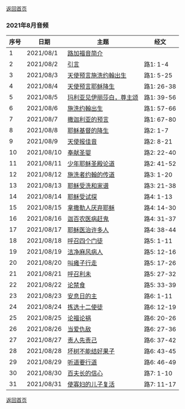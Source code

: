 
[返回首页](index)

### 2021年8月音频

|序号|日期|主题|经文|
|---|----|---|---|
|1|2021/08/1|[路加福音简介](https://carmelbible.sgp1.digitaloceanspaces.com/202108/Luke1.mp3)
|2|2021/08/2|[引言](https://carmelbible.sgp1.digitaloceanspaces.com/202108/Luke2.mp3)|路1: 1-4|
|3|2021/08/3|[天使预言施洗约翰出生](https://carmelbible.sgp1.digitaloceanspaces.com/202108/Luke3.mp3)|路1: 5-25|
|4|2021/08/4|[天使预言耶稣降生](https://carmelbible.sgp1.digitaloceanspaces.com/202108/Luke4.mp3)|路1: 26-38|
|5|2021/08/5|[玛利亚见伊丽莎白，尊主颂](https://carmelbible.sgp1.digitaloceanspaces.com/202108/Luke5.mp3)|路1: 39-56|
|6|2021/08/6|[施洗约翰出生](https://carmelbible.sgp1.digitaloceanspaces.com/202108/Luke6.mp3)|路1: 57-66|
|7|2021/08/7|[撒迦利亚的预言](https://carmelbible.sgp1.digitaloceanspaces.com/202108/Luke7.mp3)|路1: 67-80|
|8|2021/08/8|[耶稣基督的降生](https://carmelbible.sgp1.digitaloceanspaces.com/202108/Luke8.mp3)|路2: 1-7|
|9|2021/08/9|[天使报佳音](https://carmelbible.sgp1.digitaloceanspaces.com/202108/Luke9.mp3)|路2: 8-21|
|10|2021/08/10|[奉献圣婴](https://carmelbible.sgp1.digitaloceanspaces.com/202108/Luke10.mp3)|路2: 22-40|
|11|2021/08/11|[少年耶稣圣殿论道](https://carmelbible.sgp1.digitaloceanspaces.com/202108/Luke11.mp3)|路2: 41-52|
|12|2021/08/12|[施洗者约翰的传道](https://carmelbible.sgp1.digitaloceanspaces.com/202108/Luke12.mp3)|路3: 1-20|
|13|2021/08/13|[耶稣受洗和家谱](https://carmelbible.sgp1.digitaloceanspaces.com/202108/Luke13.mp3)|路3: 21-38|
|14|2021/08/14|[耶稣受试探](https://carmelbible.sgp1.digitaloceanspaces.com/202108/Luke14.mp3)|路4: 1-13|
|15|2021/08/15|[拿撒勒人厌弃耶稣](https://carmelbible.sgp1.digitaloceanspaces.com/202108/Luke15.mp3)|路4: 14-30|
|16|2021/08/16|[迦百农医病赶鬼](https://carmelbible.sgp1.digitaloceanspaces.com/202108/Luke16.mp3)|路4: 31-37|
|17|2021/08/17|[耶稣医治许多人](https://carmelbible.sgp1.digitaloceanspaces.com/202108/Luke17.mp3)|路4: 38-44|
|18|2021/08/18|[呼召四个门徒](https://carmelbible.sgp1.digitaloceanspaces.com/202108/Luke18.mp3)|路5: 1-11|
|19|2021/08/19|[洁净麻风病人](https://carmelbible.sgp1.digitaloceanspaces.com/202108/Luke19.mp3)|路5: 12-16|
|20|2021/08/20|[叫瘫子行走](https://carmelbible.sgp1.digitaloceanspaces.com/202108/Luke20.mp3)|路5: 17-26|
|21|2021/08/21|[呼召利未](https://carmelbible.sgp1.digitaloceanspaces.com/202108/Luke21.mp3)|路5: 27-32|
|22|2021/08/22|[论禁食](https://carmelbible.sgp1.digitaloceanspaces.com/202108/Luke22.mp3)|路5: 33-39|
|23|2021/08/23|[安息日的主](https://carmelbible.sgp1.digitaloceanspaces.com/202108/Luke23.mp3)|路6: 1-11|
|24|2021/08/24|[拣选十二使徒](https://carmelbible.sgp1.digitaloceanspaces.com/202108/Luke24.mp3)|路6: 12-19|
|25|2021/08/25|[论福论祸](https://carmelbible.sgp1.digitaloceanspaces.com/202108/Luke25.mp3)|路6: 20-26|
|26|2021/08/26|[当爱仇敌](https://carmelbible.sgp1.digitaloceanspaces.com/202108/Luke26.mp3)|路6: 27-36|
|27|2021/08/27|[责人先责己](https://carmelbible.sgp1.digitaloceanspaces.com/202108/Luke27.mp3)|路6: 37-42|
|28|2021/08/28|[坏树不能结好果子](https://carmelbible.sgp1.digitaloceanspaces.com/202108/Luke28.mp3)|路6: 43-45|
|29|2021/08/29|[听道要行道](https://carmelbible.sgp1.digitaloceanspaces.com/202108/Luke29.mp3)|路6: 46-49|
|30|2021/08/30|[百夫长的信心](https://carmelbible.sgp1.digitaloceanspaces.com/202108/Luke30.mp3)|路7: 1-10|
|31|2021/08/31|[使寡妇的儿子复活](https://carmelbible.sgp1.digitaloceanspaces.com/202108/Luke31.mp3)|路7: 11-17|


[返回首页](index)
